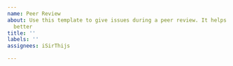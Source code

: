 ```yaml
---
name: Peer Review
about: Use this template to give issues during a peer review. It helps to keep track
  better
title: ''
labels: ''
assignees: iSirThijs

---
```



